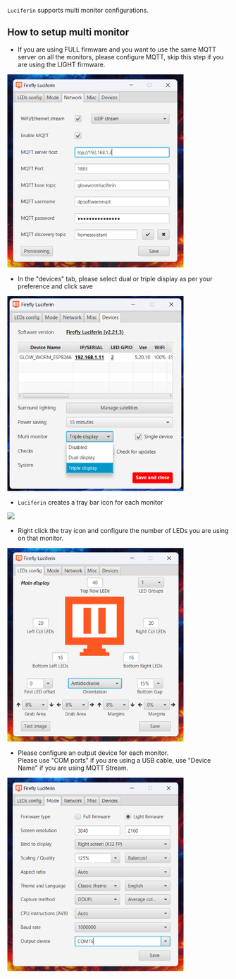 
`Luciferin` supports multi monitor configurations.

## How to setup multi monitor

- If you are using FULL firmware and you want to use the same MQTT server on all the monitors, please configure MQTT, skip this step if you are using the LIGHT firmware.
<img width="400" src="https://github.com/sblantipodi/firefly_luciferin/blob/dynamic_gpio/data/img/multi_display/multimonitor_1.jpg?raw=true">  
  
- In the "devices" tab, please select dual or triple display as per your preference and click save
<img width="400" src="https://github.com/sblantipodi/firefly_luciferin/blob/dynamic_gpio/data/img/multi_display/multimonitor_3.jpg?raw=true">   
  
- `Luciferin` creates a tray bar icon for each monitor
<img width="100" src="https://github.com/sblantipodi/firefly_luciferin/blob/dynamic_gpio/data/img/multi_display/triple_monitor_tray_grey.jpg?raw=true">  

- Right click the tray icon and configure the number of LEDs you are using on that monitor. 
<img width="400" src="https://github.com/sblantipodi/firefly_luciferin/blob/dynamic_gpio/data/img/multi_display/multimonitor_7.jpg?raw=true">  

- Please configure an output device for each monitor.  
Please use "COM ports" if you are using a USB cable, use "Device Name" if you are using MQTT Stream.
<img width="400" src="https://github.com/sblantipodi/firefly_luciferin/blob/dynamic_gpio/data/img/multi_display/multimonitor_6.jpg?raw=true">  
